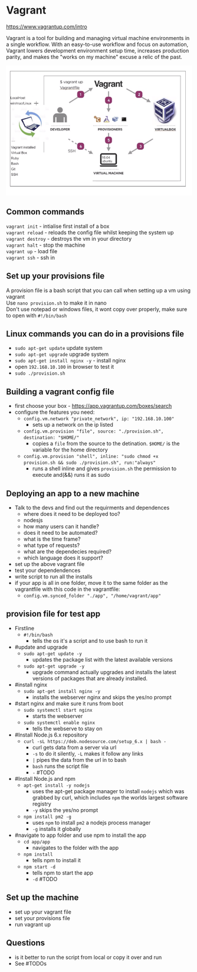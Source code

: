 # Vagrant
https://www.vagrantup.com/intro

Vagrant is a tool for building and managing virtual machine environments in a single workflow. With an easy-to-use workflow and focus on automation, Vagrant lowers development environment setup time, increases production parity, and makes the "works on my machine" excuse a relic of the past.

![Vagrant diagram](/Documentation/resources/vagrant.png)

## Common commands
`vagrant init` - intialise first install of a box  
`vagrant reload` - reloads the config file whilst keeping the system up  
`vagrant destroy` - destroys the vm in your directory  
`vagrant halt` - stop the machine  
`vagrant up` - load file  
`vagrant ssh` - ssh in  

## Set up your provisions file
A provision file is a bash script that you can call when setting up a vm using vagrant  
Use `nano provision.sh` to make it in nano  
Don't use notepad or windows files, it wont copy over properly, make sure to open with `#!/bin/bash`


## Linux commands you can do in a provisions file
- `sudo apt-get update` update system
- `sudo apt-get upgrade` upgrade system
- `sudo apt-get install nginx -y` - install nginx
- open `192.168.10.100` in browser to test it
- `sudo ./provision.sh`


## Building a vagrant config file
- first choose your box - https://app.vagrantup.com/boxes/search 
- configure the features you need:
    - `config.vm.network "private_network", ip: "192.168.10.100"`
        - sets up a network on the ip listed
    - `config.vm.provision "file", source: "./provision.sh", destination: "$HOME/"`
        - copies a `file` from the source to the detination. `$HOME/` is the variable for the home directory
    - `config.vm.provision "shell", inline: "sudo chmod +x provision.sh && sudo ./provision.sh", run:"always"`
        - runs a shell inline and gives `provision.sh` the permission to execute and(&&) runs it as sudo


## Deploying an app to a new machine
- Talk to the devs and find out the requirments and dependences
    - where does it need to be deployed too?
    - nodesjs
    - how many users can it handle?
    - does it need to be automated?
    - what is the time frame?
    - what type of requests?
    - what are the dependecies required?
    - which language does it support?
- set up the above vagrant file
- test your dependendences
- write script to run all the installs
- if your app is all in one folder, move it to the same folder as the vagrantfile with this code in the vagrantfile:
    - `config.vm.synced_folder "./app", "/home/vagrant/app"`


## provision file for test app
- Firstline
    - `#!/bin/bash`
        - tells the os it's a script and to use bash to run it
- #update and upgrade
    - `sudo apt-get update -y`
        - updates the package list with the latest available versions
    - `sudo apt-get upgrade -y`
        - upgrade command actually upgrades and installs the latest versions of packages that are already installed.
- #install nginx
    - `sudo apt-get install nginx -y`
        - installs the webserver nginx and skips the yes/no prompt
- #start nginx and make sure it runs from boot
    - `sudo systemctl start nginx`
        - starts the webserver
    - `sudo systemctl enable nginx`
        - tells the webserve to stay on
- #Install Node.js 6.x repository
    - `curl -sL https://deb.nodesource.com/setup_6.x | bash -`
        - curl gets data from a server via url
        - `-s` to do it silently, `-L` makes it follow any links
        - `|` pipes the data from the url in to bash
        - `bash` runs the script file
        - `-` #TODO
- #Install Node.js and npm 
    - `apt-get install -y nodejs`
        - uses the apt-get package manager to install `nodejs` which was grabbed by curl, which includes `npm` the worlds largest software registry
        - `-y` skips the yes/no prompt
    - `npm install pm2 -g`
        - uses `npm` to install `pm2` a nodejs process manager
        - `-g` installs it globally
- #navigate to app folder and use npm to install the app
    - `cd app/app`
        - navigates to the folder with the app
    - `npm install`
        - tells npm to install it
    - `npm start -d`
        - tells npm to start the app
        - `-d` #TODO


## Set up the machine
- set up your vagrant file
- set your provisions file
- run vagrant up

## Questions
- is it better to run the script from local or copy it over and run
- See #TODOs